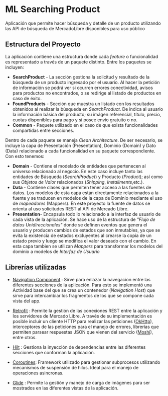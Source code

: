 # ML Searching Product

Aplicación que permite hacer búsqueda y detalle de un producto utilizando las API de búsqueda de MercadoLibre disponibles para uso público

## Estructura del Proyecto

La aplicación contiene una estructura donde cada *feature* o funcionalidad es representado a través de un paquete distinto. Entre los paquetes se incluyen:

- **SearchProduct** - La sección gestiona la solicitud y resultado de la búsqueda de un producto ingresado por el usuario. Al hacer la petición de información se podrá ver si ocurren errores conectividad, avisos para productos no encontrados, o se redirige al listado de productos en caso de éxito.
- **FoundProducts** - Sección que muestra un listado con los resultados obtenidos al realizar la búsqueda en *SearchProduct*. De indica al usuario la información básica del producto; su imágen referencial, título, precio, cuotas disponibles para pago y si posee envío gratuito o no.
- **Common** - Paquete utilizado en el caso de que exista funcionalidades compartidas entre secciones.

Dentro de cada paquete se maneja *Clean Architecture*. De ser necesario, se incluye la capa de Presentación (Presentation), Dominio (Domain) y Dato (Data) relacionado a cada funcionalidad en su paquete correspondiente. Con esto tenemos: 
- **Domain** -  Contiene el modelado de entidades que pertenecen al universo relacionado al negocio. En este caso incluye tanto las entidades de Búsqueda (*SearchProduct*) y Producto (*Product*); así como sus *Objetos de Valor* relacionados (*Shipping*, *Installments*,etc.).
- **Data** - Contiene clases que permiten tener acceso a las fuentes de datos. Los modelos de esta capa están directamente relacionados a la fuente y se traducen en modelos de la capa de Dominio mediante el uso de *mapeadores* (Mappers). En este proyecto la fuente de datos se orienta al uso solicitudes REST al API de Mercado Libre.
- **Presentation**- Encapsula todo lo relacionado a la interfaz de usuario de cada vista de la aplicación. Se hace uso de la estructura de *"Flujo de datos Unidireccionales"* donde se definen eventos que genera el usuario y producen cambios de estados que son inmutables, ya que se evita la existencia de estados excluyentes al crearse la copia de un estado previo y luego se modifica el valor deseado con el cambio. En esta capa tambien se utilizan *Mappers* para transformar los modelos del dominio a modelos de *Interfaz de Usuario*

## Librerías utilizadas

- [Navigation Component] : Sirve para enlazar la navegacion entre las diferentes secciones de la aplicación. Para esto se implementó una Actividad base del que se crea un contenedor (*Navigation Host*) que sirve para intercambiar los fragmentos de los que se compone cada vista del app.

- [Retrofit] :  Permite la gestión de las conexiones REST entre la aplicación y los servidores de Mercado Libre. A través de su implementación es posible incluir un cliente HTTP para realizar las peticiones ([OkHttp]), interceptores de las peticiones para el manejo de errores, librerías que permiten parsear respuestas JSON que vienen del servicio ([Moshi]), entre otros.

- [Hilt] : Gestiona la inyección de dependencias entre las diferentes secciones que conforman la aplicación.

- [Coroutines]: Framework utilizado para gestionar subprocesos utilizando mecanismos de suspensión de hilos. Ideal para el manejo de operaciones asincronas.

- [Glide] : Permite la gestión y manejo de carga de imágenes para ser mostrados en las diferentes vistas de la aplicación.

[Navigation Component]: <https://developer.android.com/guide/navigation/navigation-getting-started>
[Retrofit]: <https://square.github.io/retrofit/>
[Hilt]: <https://developer.android.com/training/dependency-injection/hilt-android?hl=es-419>
[Coroutines]: <https://developer.android.com/kotlin/coroutines?gclid=Cj0KCQjw2_OWBhDqARIsAAUNTTGzjPPVu6cGHUpfO16QDrBRXXr81ppbUw0gbpMv5EKsBHOnknFdFSwaAremEALw_wcB&gclsrc=aw.ds>
[Glide]: <https://github.com/bumptech/glide>
[OkHttp]: <https://square.github.io/okhttp/>
[Moshi]: <https://github.com/square/moshi>
